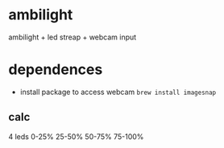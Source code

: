 # ambilight
ambilight + led streap + webcam input

# dependences
* install package to access webcam `brew install imagesnap`


## calc
4 leds
0-25%
25-50% 
50-75%
75-100%
